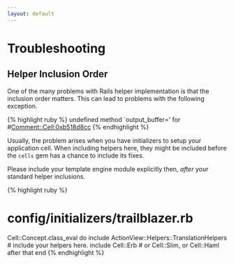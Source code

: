 ```yaml
---
layout: default
---
```


# Troubleshooting

## Helper Inclusion Order

One of the many problems with Rails helper implementation is that the inclusion order matters. This can lead to problems with the following exception.

{% highlight ruby %}
undefined method `output_buffer=' for #<Comment::Cell:0xb518d8cc>
{% endhighlight %}

Usually, the problem arises when you have initializers to setup your application cell. When including helpers here, they might be included before the `cells` gem has a chance to include its fixes.

Please include your template engine module explicitly then, _after_ your standard helper inclusions.

{% highlight ruby %}
# config/initializers/trailblazer.rb

Cell::Concept.class_eval do
  include ActionView::Helpers::TranslationHelpers # include your helpers here.
  include Cell::Erb # or Cell::Slim, or Cell::Haml after that
end
{% endhighlight %}